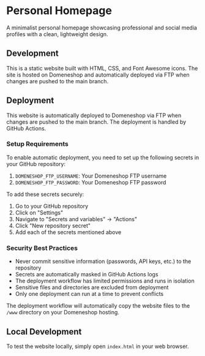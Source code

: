 # Personal Homepage

A minimalist personal homepage showcasing professional and social media profiles with a clean, lightweight design.

## Development

This is a static website built with HTML, CSS, and Font Awesome icons. The site is hosted on Domeneshop and automatically deployed via FTP when changes are pushed to the main branch.

## Deployment

This website is automatically deployed to Domeneshop via FTP when changes are pushed to the main branch. The deployment is handled by GitHub Actions.

### Setup Requirements

To enable automatic deployment, you need to set up the following secrets in your GitHub repository:

1. `DOMENESHOP_FTP_USERNAME`: Your Domeneshop FTP username
2. `DOMENESHOP_FTP_PASSWORD`: Your Domeneshop FTP password

To add these secrets securely:
1. Go to your GitHub repository
2. Click on "Settings"
3. Navigate to "Secrets and variables" → "Actions"
4. Click "New repository secret"
5. Add each of the secrets mentioned above

### Security Best Practices

- Never commit sensitive information (passwords, API keys, etc.) to the repository
- Secrets are automatically masked in GitHub Actions logs
- The deployment workflow has limited permissions and runs in isolation
- Sensitive files and directories are excluded from deployment
- Only one deployment can run at a time to prevent conflicts

The deployment workflow will automatically copy the website files to the `/www` directory on your Domeneshop hosting.

## Local Development

To test the website locally, simply open `index.html` in your web browser.